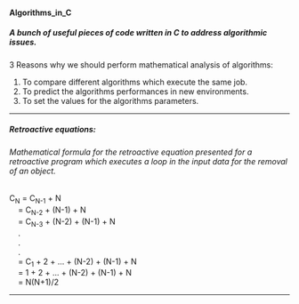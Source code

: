 #### Algorithms_in_C
##### A bunch of useful pieces of code written in C to address algorithmic issues. 


3 Reasons why we should perform mathematical analysis of algorithms:
1. To compare different algorithms which execute the same job.
2. To predict the algorithms performances in new environments.
3. To set the values for the algorithms parameters.
<hr /> 

##### Retroactive equations:

###### Mathematical formula for the retroactive equation presented for a retroactive program which executes a loop in the input data for the removal of an object.

C<sub>N</sub> = C<sub>N-1</sub> + N  <br />
           &nbsp; &nbsp;   = C<sub>N-2</sub> + (N-1) + N  <br />
           &nbsp; &nbsp;   = C<sub>N-3</sub> + (N-2) + (N-1) + N  <br />
           &nbsp; &nbsp;   . <br />
           &nbsp; &nbsp;   . <br />
           &nbsp; &nbsp;   . <br /> 
           &nbsp; &nbsp;   = C<sub>1</sub> + 2 + ... + (N-2) + (N-1) + N <br />
           &nbsp; &nbsp;   = 1 + 2 + ... + (N-2) + (N-1) + N <br />
          &nbsp; &nbsp;    = N(N+1)/2

<hr /> 
